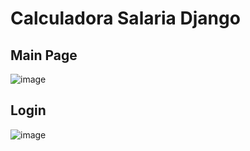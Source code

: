 # Calculadora Salaria Django

## Main Page
![image](https://user-images.githubusercontent.com/61768185/204115414-f762c9ed-0073-451b-893b-31e43c58dca6.png)

## Login
![image](https://user-images.githubusercontent.com/61768185/201369233-17e8aa28-ff4e-4178-9068-6579d87696d4.png)
